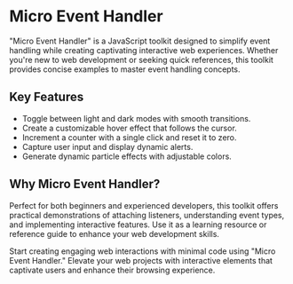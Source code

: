 # Micro Event Handler

"Micro Event Handler" is a JavaScript toolkit designed to simplify event handling while creating captivating interactive web experiences. Whether you're new to web development or seeking quick references, this toolkit provides concise examples to master event handling concepts.

## Key Features

- Toggle between light and dark modes with smooth transitions.
- Create a customizable hover effect that follows the cursor.
- Increment a counter with a single click and reset it to zero.
- Capture user input and display dynamic alerts.
- Generate dynamic particle effects with adjustable colors.

## Why Micro Event Handler?

Perfect for both beginners and experienced developers, this toolkit offers practical demonstrations of attaching listeners, understanding event types, and implementing interactive features. Use it as a learning resource or reference guide to enhance your web development skills.

Start creating engaging web interactions with minimal code using "Micro Event Handler." Elevate your web projects with interactive elements that captivate users and enhance their browsing experience.

